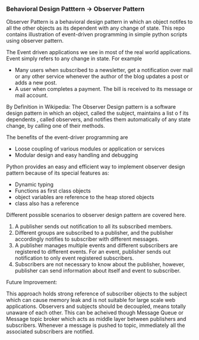 ### Behavioral Design Patttern -> Observer Pattern

Observer Pattern is a behavioral design pattern in which an object notifes to all the other objects as its dependent with any change of state. 
This repo contains illustration of event-driven programming in simple python scripts using observer pattern.

The Event driven applications we see in most of the real world applications. Event simply refers to any change in state.      For example 
- Many users when subscribed to a newsletter, get a notification over mail or any other service whenever the author of the blog updates a post or adds a new post. 
- A user when completes a payment. The bill is received to its message or mail account.

By Definition in Wikipedia:
The Observer Design pattern is a software design pattern in which an object, called the subject, maintains a list o f its dependents , called observers, and notifies them automatically of any state change, by calling one of their methods.

The benefits of the event-driver programming are
- Loose coupling of various modules or application or services
- Modular design and easy handling and debugging 

Python provides an easy and efficient way to implement observer design pattern because of its special features as:
- Dynamic typing
- Functions as first class objects
- object variables are reference to the heap stored objects
- class also has a reference


 Different possible scenarios to observer design pattern are covered here.
1. A publisher sends out notification to all its subscribed members.
2. Different groups are subscribed to a publisher, and the publisher accordingly notifies to subscriber with different messages.
3. A publisher manages multiple events and different subscribers are registered to different events. For an event, publisher sends out notification to only event registered subscribers.
4. Subscribers are not necessary to know about the publisher, however, publisher can send information about itself and event to subscriber.


Future Improvement:

This approach holds strong reference of subscriber objects to the subject which can cause memory leak and is not suitable for large scale web applications. Observers and  subjects should be decoupled, means totally unaware of each other. This can be acheived though Message Queue or Message topic broker which acts as middle layer between  publishers and subscribers. Whenever a message is pushed to topic, immediately all the associated subscribers are notified.


